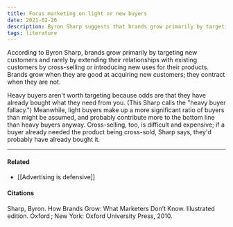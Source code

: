 ```yaml
---
title: Focus marketing on light or new buyers
date: 2021-02-26
description: Byron Sharp suggests that brands grow primarily by targeting new customers rather than growing relationships with their existing customers. 
tags: literature
---
```


According to Byron Sharp, brands grow primarily by targeting new customers and rarely by extending their relationships with existing customers by cross-selling or introducing new uses for their products. Brands grow when they are good at acquiring new customers; they contract when they are not. 

Heavy buyers aren't worth targeting because odds are that they have already bought what they need from you. (This Sharp calls the "heavy buyer fallacy.") Meanwhile, light buyers make up a more significant ratio of buyers than might be assumed, and probably contribute more to the bottom line than heavy buyers anyway. Cross-selling, too, is difficult and expensive; if a buyer already needed the product being cross-sold, Sharp says, they'd probably have already bought it. 

---
#### Related
- [[Advertising is defensive]]

#### Citations
Sharp, Byron. How Brands Grow: What Marketers Don’t Know. Illustrated edition. Oxford ; New York: Oxford University Press, 2010.
